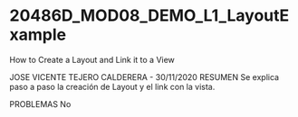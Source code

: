 # 20486D_MOD08_DEMO_L1_LayoutExample
How to Create a Layout and Link it to a View

JOSE VICENTE TEJERO CALDERERA - 30/11/2020
RESUMEN
Se explica paso a paso la creación de Layout y el link con la vista.

PROBLEMAS
No
